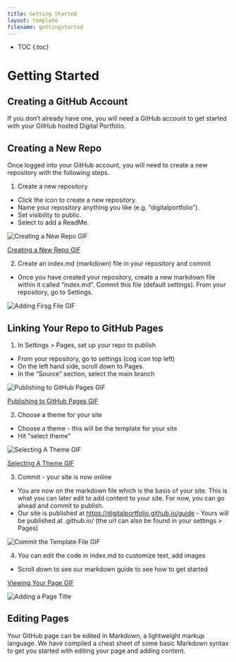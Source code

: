 ```yaml
---
title: Getting Started
layout: template
filename: gettingstarted
--- 
```


* TOC
{:toc}

# Getting Started

## Creating a GitHub Account

If you don’t already have one, you will need a GitHub account to get started with your GitHub hosted Digital Portfolio.

## Creating a New Repo

Once logged into your GitHub account, you will need to create a new repository with the following steps.
1. Create a new repository
- Click the icon to create a new repository.
- Name your repository anything you like (e.g. “digitalportfolio”).
- Set visibility to public.
- Select to add a ReadMe.

![Creating a New Repo GIF](https://user-images.githubusercontent.com/22283357/127796247-9e583a6a-d438-4f83-a90e-c7ebbd016c31.gif)



[Creating a New Repo GIF](https://user-images.githubusercontent.com/22283357/126868712-9e824e2d-270d-4302-9b9a-158ba2a476fa.gif)


2. Create an index.md (markdown) file in your repository and commit
- Once you have created your repository, create a new markdown file within it called “index.md”. Commit this file (default settings).
From your repository, go to Settings.

![Adding Firsg File GIF](https://user-images.githubusercontent.com/22283357/126868743-39709a5f-090d-44c3-bd6c-364f3ecfde14.gif)



## Linking Your Repo to GitHub Pages

1. In Settings > Pages, set up your repo to publish
- From your repository, go to settings (cog icon top left)
- On the left hand side, scroll down to Pages.
- In the “Source” section, select the main branch

![Publishing to GitHub Pages GIF](https://user-images.githubusercontent.com/22283357/127796757-dbc19f69-742a-4013-bffd-6f52899ea300.gif)

[Publishing to GitHub Pages GIF](https://user-images.githubusercontent.com/22283357/126868848-45a19ed9-3e25-49e2-a065-3f95a6110a23.gif)

2. Choose a theme for your site
- Choose a theme - this will be the template for your site
- Hit "select theme"

![Selecting A Theme GIF](https://user-images.githubusercontent.com/22283357/127797171-3362af09-464c-4204-8938-d89c103a6cc2.gif)

[Selecting A Theme GIF](https://user-images.githubusercontent.com/22283357/126868961-43d3fead-8fd3-4cad-b825-8feac8612e1f.gif)


3. Commit - your site is now online
- You are now on the markdown file which is the basis of your site. This is what you can later edit to add content to your site. For now, you can go ahead and commit to publish.
- Our site is published at https://digitalportfolio.github.io/guide - Yours will be published at <yourgithubusername>.github.io/<repositoryname> (the url can also be found in your settings > Pages)

![Commit the Template File GIF](https://user-images.githubusercontent.com/22283357/126868764-7118795c-2416-48f5-a59b-efc289690974.gif)
  
4. You can edit the code in index.md to customize text, add images
- Scroll down to see our markdown guide to see how to get started


[Viewing Your Page GIF](https://user-images.githubusercontent.com/22283357/126868853-cd5e5ad2-b131-4319-837d-93adffbc4589.gif)

![Adding a Page Title](https://user-images.githubusercontent.com/22283357/127797700-070a4c1e-dc7c-4bd7-866d-963c5865243e.gif)

## Editing Pages

Your GitHub page can be edited in Markdown, a lightweight markup language. We have compiled a cheat sheet of some basic Markdown syntax to get you started with editing your page and adding content. 


